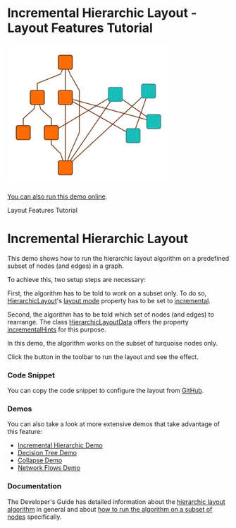 # Incremental Hierarchic Layout - Layout Features Tutorial

<img src="../../resources/image/tutorial4-hierarchic-incremental.png" alt="demo-thumbnail" height="320"/>

[You can also run this demo online](https://live.yworks.com/demos/04-tutorial-layout-features/hierarchic-incremental/index.html).

Layout Features Tutorial

# Incremental Hierarchic Layout

This demo shows how to run the hierarchic layout algorithm on a predefined subset of nodes (and edges) in a graph.

To achieve this, two setup steps are necessary:

First, the algorithm has to be told to work on a subset only. To do so, [HierarchicLayout](https://docs.yworks.com/yfileshtml/#/api/HierarchicLayout)'s [layout mode](https://docs.yworks.com/yfileshtml/#/api/Hierarchic#layoutMode) property has to be set to [incremental](https://docs.yworks.com/yfileshtml/#/api/LayoutMode#INCREMENTAL).

Second, the algorithm has to be told which set of nodes (and edges) to rearrange. The class [HierarchicLayoutData](https://docs.yworks.com/yfileshtml/#/api/HierarchicLayoutData) offers the property [incrementalHints](https://docs.yworks.com/yfileshtml/#/api/HierarchicLayoutData#incrementalHints) for this purpose.

In this demo, the algorithm works on the subset of turquoise nodes only.

Click the button in the toolbar to run the layout and see the effect.

### Code Snippet

You can copy the code snippet to configure the layout from [GitHub](https://github.com/yWorks/yfiles-for-html-demos/blob/master/demos/04-tutorial-layout-features/hierarchic-incremental/HierarchicIncremental.ts).

### Demos

You can also take a look at more extensive demos that take advantage of this feature:

- [Incremental Hierarchic Demo](../../layout/incrementalhierarchic/index.html)
- [Decision Tree Demo](../../complete/decisiontree/index.html)
- [Collapse Demo](../../complete/collapse/index.html)
- [Network Flows Demo](../../analysis/networkflows/index.html)

### Documentation

The Developer's Guide has detailed information about the [hierarchic layout algorithm](https://docs.yworks.com/yfileshtml/#/dguide/hierarchical_layout) in general and about [how to run the algorithm on a subset of nodes](https://docs.yworks.com/yfileshtml/#/dguide/hierarchical_layout-incremental_layout) specifically.

